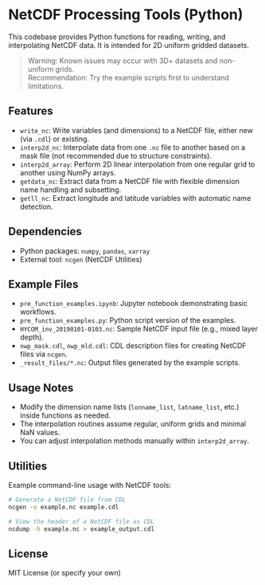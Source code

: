 # NetCDF Processing Tools (Python)

This codebase provides Python functions for reading, writing, and interpolating NetCDF data. It is intended for 2D uniform gridded datasets.

> Warning: Known issues may occur with 3D+ datasets and non-uniform grids.  
> Recommendation: Try the example scripts first to understand limitations.

## Features

- `write_nc`: Write variables (and dimensions) to a NetCDF file, either new (via `.cdl`) or existing.
- `interp2d_nc`: Interpolate data from one `.nc` file to another based on a mask file (not recommended due to structure constraints).
- `interp2d_array`: Perform 2D linear interpolation from one regular grid to another using NumPy arrays.
- `getdata_nc`: Extract data from a NetCDF file with flexible dimension name handling and subsetting.
- `getll_nc`: Extract longitude and latitude variables with automatic name detection.

## Dependencies

- Python packages: `numpy`, `pandas`, `xarray`
- External tool: `ncgen` (NetCDF Utilities)

## Example Files

- `pre_function_examples.ipynb`: Jupyter notebook demonstrating basic workflows.
- `pre_function_examples.py`: Python script version of the examples.
- `HYCOM_inv_20190101-0103.nc`: Sample NetCDF input file (e.g., mixed layer depth).
- `nwp_mask.cdl`, `nwp_mld.cdl`: CDL description files for creating NetCDF files via `ncgen`.
- `_result_files/*.nc`: Output files generated by the example scripts.

## Usage Notes

- Modify the dimension name lists (`lonname_list`, `latname_list`, etc.) inside functions as needed.
- The interpolation routines assume regular, uniform grids and minimal NaN values.
- You can adjust interpolation methods manually within `interp2d_array`.

## Utilities

Example command-line usage with NetCDF tools:

```bash
# Generate a NetCDF file from CDL
ncgen -o example.nc example.cdl

# View the header of a NetCDF file as CDL
ncdump -h example.nc > example_output.cdl
```

## License

MIT License (or specify your own)
